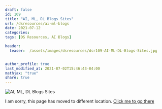 ```yaml
---
draft: false
id: 109    
title: "AI, ML, DL Blogs Sites"
url: /dsresources/ai-ml-blogs
date: 2021-07-12
categories:
tags: [DS Resources, AI Blogs]

header:
  teaser:  /assets/images/dsresources/dsr109-AI-ML-DL-Blogs-Sites.jpg


author_profile: true
last_modified_at: 2021-07-02T15:46:43-04:00
mathjax: "true"
share: true
---
```


![AI, ML, DL Blogs Sites](/assets/images/dsresources/dsr109-AI-ML-DL-Blogs-Sites.jpg)

I am sorry, this page has moved to different location. [Click me to go there](/dsblog/ai-ml-blogs)